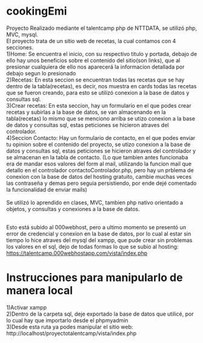 # cookingEmi
Proyecto Realizado mediante el talentcamp php de NTTDATA, se utilizó php, MVC, mysql.
<br>
El proyecto trata de un sitio web de recetas, la cual contamos con 4 secciones.
<br>
1)Home: Se encuentra el inicio, con su respectivo titulo y portada, debajo de ello hay unos beneficios sobre el contenido del sitio(son links), que al presionar cualquiera de ello nos aparecerá la informacion detallada por debajo segun lo presionado<br>
2)Recetas: En esta seccion se encuentran todas las recetas que se hay dentro de la tabla(recetas), es decir, nos muestra en cards todas las recetas que se fueron creando, para esto se utilizó conexion a la base de datos y consultas sql.<br>
3)Crear recetas: En esta seccion, hay un formulario en el que  podes crear recetas y subirlas a la base de datos, se van almacenando en la tabla(recetas) lo mismo que se menciono arriba se utizo conexion a la base de datos y consultas sql, estas peticiones se hicieron atraves del controlador. <br>
4)Seccion Contacto: Hay un formulario de contacto, en el que podes enviar tu opinion sobre el contenido del proyecto, se utizo conexion a la base de datos y consultas sql, estas peticiones se hicieron atraves del controlador y se almacenan en la tabla de contacto. (Lo que tambien antes funcionaba era de mandar esos valores del form al mail, utilizando la funcion mail que detallo en el controlador contactoControlador.php, pero hay un prblema de conexion con la base de datos del hosting gratuito, cambie muchas veces las contraseña y demas pero seguia persistiendo, por ende dejé comentado la funcionalidad de enviar mails) <br>
<br>
Se utilizó lo aprendido en clases, MVC,  tambien php nativo orientado a objetos, y consultas y conexiones a la base de datos.
<br>
<br>

 Esto está subido al 000webhost, pero a ultimo momento se presentó un error de credencial y conexion en la base de datos, por lo cual al estar sin tiempo lo hice atraves del mysql del xampp, que pude crear sin problemas los valores en el sql, dejo de todas formas lo que se subio al hosting: https://talentcamp.000webhostapp.com/vista/index.php <br>

 # Instrucciones para manipularlo de manera local
 1)Activar xampp  <br>
 2)Dentro de la carpeta sql, deje exportado la base de datos que utilicé, por lo cual hay que importarlo desde el phpmyadmin <br>
 3)Desde esta ruta ya podes manipular el sitio web: http://localhost/proyectotalentcamp/vista/index.php




